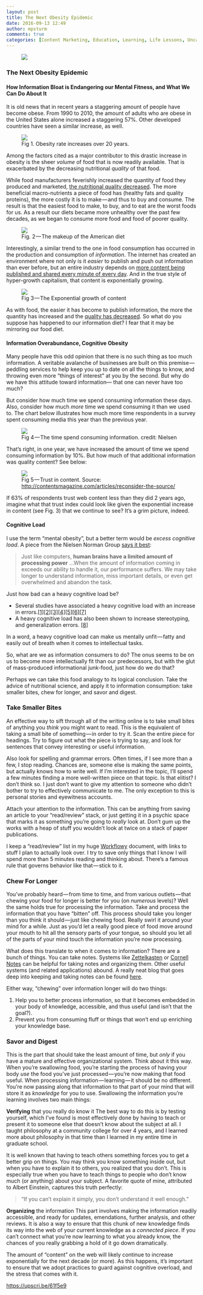 ```yaml
---
layout: post
title: The Next Obesity Epidemic
date: 2016-09-13 12:49
author: mpsturm
comments: true
categories: [Content Marketing, Education, Learning, Life Lessons, Uncategorized, Web Development]
---
```




<figure>

<img src="https://mikesturmblog.files.wordpress.com/2016/09/42cc1-1qygtriewbabht8b70ii58a.jpeg">
</figure><h3>The Next Obesity Epidemic</h3>
<h4>How Information Bloat is Endangering our Mental Fitness, and What We Can Do About It</h4>
<p>It is old news that in recent years a staggering amount of people have become obese. From 1990 to 2010, the amount of adults who are obese in the United States alone increased a staggering 57%. Other developed countries have seen a similar increase, as well.</p>
<figure class="wp-caption">

<img src="https://mikesturmblog.files.wordpress.com/2016/09/784a9-1afbxx1xdxceh16pmhohy0w.jpeg">

<figcaption class="wp-caption-text">Fig 1. Obesity rate increases over 20 years.</figcaption></figure><p>Among the factors cited as a major contributor to this drastic increase in obesity is the sheer <em>volume</em> of food that is now readily available. That is exacerbated by the decreasing nutritional <em>quality</em> of that food.</p>
<p>While food manufacturers feverishly increased the quantity of food they produced and marketed, <a href="http://www.ncbi.nlm.nih.gov/pubmed/17766531/" target="_blank">the nutritional quality decreased</a>. The more beneficial macro-nutrients a piece of food has (healthy fats and quality proteins), the more costly it is to make — and thus to buy and consume. The result is that the easiest food to make, to buy, and to eat are the worst foods for us. As a result our diets became more unhealthy over the past few decades, as we began to consume more food and food of poorer quality.</p>
<figure class="wp-caption">

<img src="https://mikesturmblog.files.wordpress.com/2016/09/5fcc4-1b7t7o_aojnv4shnkgfc8yg.png">

<figcaption class="wp-caption-text">Fig. 2 — The makeup of the American diet</figcaption></figure><p>Interestingly, a similar trend to the one in food consumption has occurred in the production and consumption of <em>information</em>. The internet has created an environment where not only is it <em>easier</em> to publish and push out information than ever before, but an entire industry depends on <a href="https://www.brandwatch.com/2016/03/96-amazing-social-media-statistics-and-facts-for-2016/" target="_blank">more content being published and shared every minute of every day</a>. And in the true style of hyper-growth capitalism, that content is exponentially growing.</p>
<figure class="wp-caption">

<img src="https://mikesturmblog.files.wordpress.com/2016/09/2e6e4-1m6yaaqomjpkhdhboihymzq.jpeg">

<figcaption class="wp-caption-text">Fig 3 — The Exponential growth of content</figcaption></figure><p>As with food, the easier it has become to publish information, the more the quantity has increased and the <a href="http://www.brafton.com/news/content-writing-news/70-brands-produce-poor-quality-content-ineffective/" target="_blank">quality has decreased</a>. So what do you suppose has happened to our information diet? I fear that it may be mirroring our food diet.</p>
<h4>Information Overabundance, Cognitive Obesity</h4>
<p>Many people have this odd opinion that there is no such thing as too much information. A veritable avalanche of businesses are built on this premise — peddling services to help keep you up to date on all the things to know, and throwing even more “things of interest” at you by the second. But why do we have this attitude toward information— that one can never have too much?</p>
<p>But consider how much time we spend consuming information these days. Also, consider how much <em>more </em>time we spend consuming it than we used to. The chart below illustrates how much more time respondents in a survey spent consuming media this year than the previous year.</p>

<figure class="wp-caption">

<img src="https://mikesturmblog.files.wordpress.com/2016/09/83df8-1ktlbhvh6huyyqusrjldt1a.png">

<figcaption class="wp-caption-text">Fig 4 — The time spend consuming information. credit: Nielsen</figcaption></figure>

<p>That’s right, in one year, we have increased the amount of time we spend consuming information by 10%. But how much of that additional information was quality content? See below:</p>
<figure class="wp-caption">

<img src="https://mikesturmblog.files.wordpress.com/2016/09/c9b72-0axgcrsh__9il-yg4.gif">

<figcaption class="wp-caption-text">Fig 5 — Trust in content. Source: <a href="http://contentsmagazine.com/articles/reconsider-the-source/" target="_blank">http://contentsmagazine.com/articles/reconsider-the-source/</a></figcaption></figure><p>If 63% of respondents trust web content less than they did 2 years ago, imagine what that trust index could look like given the exponential increase in content (see Fig. 3) that we continue to see? It’s a grim picture, indeed.</p>
<h4>Cognitive Load</h4>
<p>I use the term “mental obesity”, but a better term would be <em>excess cognitive load</em>. A piece from the Nielsen Norman Group <a href="https://www.nngroup.com/articles/minimize-cognitive-load/" target="_blank">says it best</a>:</p>
<blockquote>Just like computers, <strong>human brains have a limited amount of processing power</strong> …When the amount of information coming in exceeds our ability to handle it, our performance suffers. We may take longer to understand information, miss important details, or even get overwhelmed and abandon the task.</blockquote>
<p>Just how bad can a heavy cognitive load be?</p>
<ul>
<li>Several studies have associated a heavy cognitive load with an increase in errors.<a href="http://psycnet.apa.org/?&amp;fa=main.doiLanding&amp;doi=10.1037/0022-0663.84.4.429" target="_blank">[1]</a><a href="http://psycnet.apa.org/?&amp;fa=main.doiLanding&amp;doi=10.1037/0022-0663.91.2.358" target="_blank">[2]</a><a href="http://psycnet.apa.org/?&amp;fa=main.doiLanding&amp;doi=10.1037/0022-0663.87.2.319" target="_blank">[3]</a><a href="http://onlinelibrary.wiley.com/doi/10.1111/j.2044-8279.1992.tb01017.x/abstract;jsessionid=3B6D306ECDFF0CFC133E858F244B10B4.f04t02" target="_blank">[4]</a><a href="http://psycnet.apa.org/?&amp;fa=main.doiLanding&amp;doi=10.1037/0022-0663.79.4.347" target="_blank">[5]</a><a href="http://www.tandfonline.com/doi/abs/10.1207/s1532690xci0201_3" target="_blank">[6]</a><a href="http://www.tandfonline.com/doi/abs/10.1207/S15326985EP3801_4" target="_blank">[7]</a>
</li>
<li>A heavy cognitive load has also been shown to increase stereotyping, and generalization errors. <a href="http://onlinelibrary.wiley.com/doi/10.1111/j.1559-1816.2003.tb01875.x/abstract" target="_blank">[8]</a>
</li>
</ul>
<p>In a word, a heavy cognitive load can make us mentally unfit — fatty and easily out of breath when it comes to intellectual tasks.</p>
<p>So, what are we as information consumers to do? The onus seems to be on us to become more intellectually fit than our predecessors, but with the glut of mass-produced informational junk-food, just how do we do that?</p>
<p>Perhaps we can take this food analogy to its logical conclusion. Take the advice of nutritional science, and apply it to information consumption: take smaller bites, chew for longer, and savor and digest.</p>
<h3>Take Smaller Bites</h3>
<p>An effective way to sift through all of the writing online is to take small bites of anything you <em>think </em>you might want to read. This is the equivalent of taking a small bite of something — in order to try it. Scan the entire piece for headings. Try to figure out what the piece is trying to say, and look for sentences that convey interesting or useful information.</p>
<p>Also look for spelling and grammar errors. Often times, if I see more than a few, I stop reading. Chances are, someone else is making the same points, but actually knows how to write well. If I’m interested in the topic, I’ll spend a few minutes finding a more well-written piece on that topic. Is that elitist? I don’t think so. I just don’t want to give my attention to someone who didn’t bother to try to effectively communicate to me. The only exception to this is personal stories and eyewitness accounts.</p>
<p>Attach your attention to the information. This can be anything from saving an article to your “read/review” stack, or just getting it in a psychic space that marks it as something you’re going to <em>really</em> look at. Don’t gum up the works with a heap of stuff you wouldn’t look at twice on a stack of paper publications.</p>
<p>I keep a “read/review” list in my huge <a href="http://workflowy.com" target="_blank">Workflowy</a> document, with links to stuff I plan to actually look over. I try to save only things that I know I will spend more than 5 minutes reading and thinking about. There’s a famous rule that governs behavior like that — stick to it.</p>
<h3>Chew For Longer</h3>
<p>You’ve probably heard — from time to time, and from various outlets — that chewing your food for longer is better for you (on <em>numerous</em> levels)? Well the same holds true for processing the information. Take and process the information that you have “bitten” off. This process should take you longer than you think it should — just like chewing food. Really swirl it around your mind for a while. Just as you’d let a really good piece of food move around your mouth to hit all the sensory parts of your tongue, so should you let all of the parts of your mind touch the information you’re now processing.</p>
<p>What does this translate to when it comes to information? There are a bunch of things. You can take notes. Systems like <a href="http://www.dansheffler.com/blog/2015-05-05-the-zettelkasten-method/" target="_blank">Zettelkasten</a> or <a href="https://en.wikipedia.org/wiki/Cornell_Notes" target="_blank">Cornell Notes</a> can be helpful for taking notes and organizing them. Other useful systems (and related applications) abound. A really neat blog that goes deep into keeping and taking notes can be found <a href="http://takingnotenow.blogspot.com/" target="_blank">here</a>.</p>
<p>Either way, “chewing” over information longer will do two things:</p>
<ol>
<li>Help you to better process information, so that it becomes embedded in your body of knowledge, accessible, and thus useful (and isn’t that the goal?).</li>
<li>Prevent you from consuming fluff or things that won’t end up enriching your knowledge base.</li>
</ol>
<h3>Savor and Digest</h3>
<p>This is the part that should take the least amount of time, but <em>only</em> if you have a mature and effective organizational system. Think about it this way. When you’re swallowing food, you’re starting the process of having your body <em>use</em> the food you’ve just processed — you’re now making that food useful. When processing information — learning — it should be no different. You’re now passing along that information to that part of your mind that will store it as <em>knowledge</em> for you to use. Swallowing the information you’re learning involves two main things:</p>
<p><strong>Verifying</strong> that you really do know it The best way to do this is by testing yourself, which I’ve found is most effectively done by having to teach or present it to someone else that doesn’t know about the subject at all. I taught philosophy at a community college for over 4 years, and I learned more about philosophy in that time than I learned in my entire time in graduate school.</p>
<p>It is well known that having to teach others something forces you to get a better grip on things. You may think you know something inside out, but when you have to explain it to others, you realized that you don’t. This is especially true when you have to teach things to people who don’t know much (or anything) about your subject. A favorite quote of mine, attributed to Albert Einstein, captures this truth perfectly:</p>
<blockquote>“If you can’t explain it simply, you don’t understand it well enough.”</blockquote>
<p><strong>Organizing</strong> the information This part involves making the information readily accessible, and ready for updates, emendations, further analysis, and other reviews. It is also a way to ensure that this chunk of new knowledge finds its way into the web of your current knowledge as a <em>connected piece</em>. If you can’t connect what you’re now learning to what you already know, the chances of you really grabbing a hold of it go down dramatically.</p>
<p>The amount of “content” on the web will likely continue to increase exponentially for the next decade (or more). As this happens, it’s important to ensure that we adopt practices to guard against cognitive overload, and the stress that comes with it.</p>
<a href="https://upscri.be/61f5e9">https://upscri.be/61f5e9</a>


